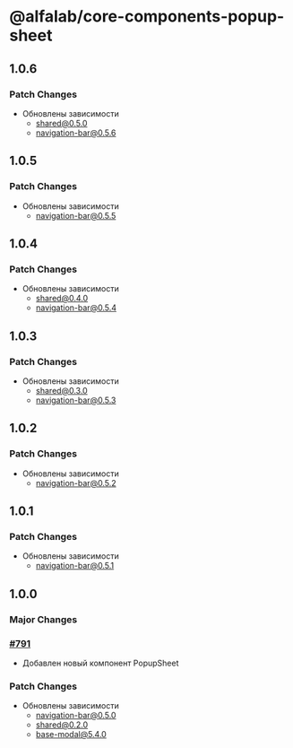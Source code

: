 # @alfalab/core-components-popup-sheet

## 1.0.6

### Patch Changes

-   Обновлены зависимости
    -   shared@0.5.0
    -   navigation-bar@0.5.6

## 1.0.5

### Patch Changes

-   Обновлены зависимости
    -   navigation-bar@0.5.5

## 1.0.4

### Patch Changes

-   Обновлены зависимости
    -   shared@0.4.0
    -   navigation-bar@0.5.4

## 1.0.3

### Patch Changes

-   Обновлены зависимости
    -   shared@0.3.0
    -   navigation-bar@0.5.3

## 1.0.2

### Patch Changes

-   Обновлены зависимости
    -   navigation-bar@0.5.2

## 1.0.1

### Patch Changes

-   Обновлены зависимости
    -   navigation-bar@0.5.1

## 1.0.0

### Major Changes

### [#791](https://github.com/core-ds/core-components/pull/791)

-   Добавлен новый компонент PopupSheet

### Patch Changes

-   Обновлены зависимости
    -   navigation-bar@0.5.0
    -   shared@0.2.0
    -   base-modal@5.4.0
